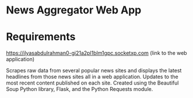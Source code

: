 # News Aggregator Web App
# Requirements

https://ilyasabdulrahman0-gi21a2pl1blm1gpc.socketxp.com (link to the web application)

Scrapes raw data from several popular news sites and displays the latest headlines from those news sites all in a web application. Updates to the most recent content published on each site. Created using the Beautiful Soup Python library, Flask, and the Python Requests module.
